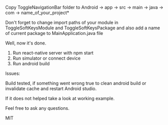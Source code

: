 Copy ToggleNavigationBar folder to 
Android -> app -> src -> main -> java -> com -> name_of_your_project*

Don't forget to change import paths of your module in ToggleSoftKeysModule and ToggleSoftKeysPackage and also add a name of current package to MainApplication.java file

Well, now it's done.
1. Run react-native server with npm start
2. Run simulator or connect device
3. Run android build

Issues: 

Build tested, if something went wrong true to clean android build or invalidate cache and restart Android studio.

If it does not helped take a look at working example.

Feel free to ask any questions.

MIT
